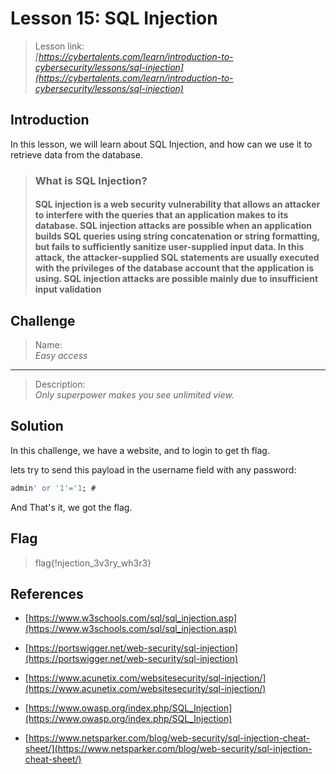 # Lesson 15: SQL Injection

> Lesson link:\
> *[https://cybertalents.com/learn/introduction-to-cybersecurity/lessons/sql-injection](https://cybertalents.com/learn/introduction-to-cybersecurity/lessons/sql-injection)*

## Introduction

In this lesson, we will learn about SQL Injection, and how can we use it to retrieve data from the database.

> ### What is SQL Injection?
>
> #### SQL injection is a web security vulnerability that allows an attacker to interfere with the queries that an application makes to its database. SQL injection attacks are possible when an application builds SQL queries using string concatenation or string formatting, but fails to sufficiently sanitize user-supplied input data. In this attack, the attacker-supplied SQL statements are usually executed with the privileges of the database account that the application is using. SQL injection attacks are possible mainly due to insufficient input validation

## Challenge

> Name:\
> *Easy access*

---

> Description:\
> *Only superpower makes you see unlimited view.*

## Solution

In this challenge, we have a website, and to login to get th flag.

lets try to send this payload in the username field with any password:

```sql
admin' or '1'='1; #
```

And That's it, we got the flag.

## Flag

> flag{!njection_3v3ry_wh3r3}

## References

- [https://www.w3schools.com/sql/sql_injection.asp](https://www.w3schools.com/sql/sql_injection.asp)

- [https://portswigger.net/web-security/sql-injection](https://portswigger.net/web-security/sql-injection)

- [https://www.acunetix.com/websitesecurity/sql-injection/](https://www.acunetix.com/websitesecurity/sql-injection/)

- [https://www.owasp.org/index.php/SQL_Injection](https://www.owasp.org/index.php/SQL_Injection)

- [https://www.netsparker.com/blog/web-security/sql-injection-cheat-sheet/](https://www.netsparker.com/blog/web-security/sql-injection-cheat-sheet/)
